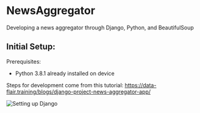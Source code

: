 # NewsAggregator
Developing a news aggregator through Django, Python, and BeautifulSoup

## Initial Setup:

Prerequisites:
- Python 3.8.1 already installed on device

Steps for development come from this tutorial: 
https://data-flair.training/blogs/django-project-news-aggregator-app/

![Setting up Django](https://github.com/yarmas/NewsAggregator/blob/cmdprompt1.png?raw=true)
